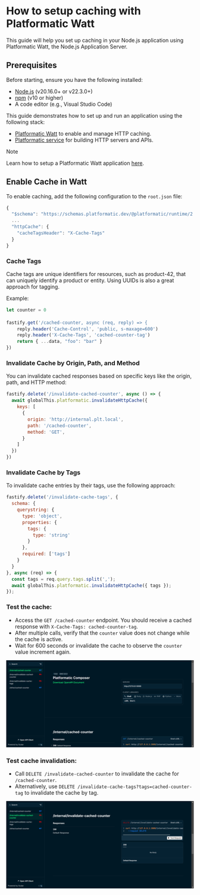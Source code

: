 # How to setup caching with Platformatic Watt

This guide will help you set up caching in your Node.js application using Platformatic Watt, the Node.js Application Server.

## Prerequisites 

Before starting, ensure you have the following installed:

- [Node.js](https://nodejs.org/) (v20.16.0+ or v22.3.0+)
- [npm](https://docs.npmjs.com/cli/) (v10 or higher)
- A code editor (e.g., Visual Studio Code)

This guide demonstrates how to set up and run an application using the following stack:

- [Platformatic Watt](https://docs.platformatic.dev/watt) to enable and manage HTTP caching.
- [Platformatic service](https://docs.platformatic.dev/docs/service/overview) for building HTTP servers and APIs.

> [!NOTE]
> Learn how to setup a Platformatic Watt application [here](https://docs.platformatic.dev/docs/getting-started/quick-start-watt). 

## Enable Cache in Watt 

To enable caching, add the following configuration to the `root.json` file: 

```js
{
  "$schema": "https://schemas.platformatic.dev/@platformatic/runtime/2.17.0.json",
  ...
  "httpCache": {
    "cacheTagsHeader": "X-Cache-Tags"
  }
}
```

### Cache Tags

Cache tags are unique identifiers for resources, such as product-42, that can uniquely identify a product or entity. Using UUIDs is also a great approach for tagging.

Example:

```js
let counter = 0

fastify.get('/cached-counter, async (req, reply) => {
    reply.header('Cache-Control', 'public, s-maxage=600')
    reply.header('X-Cache-Tags', 'cached-counter-tag')
    return { ...data, "foo": "bar" }
})
```

### Invalidate Cache by Origin, Path, and Method

You can invalidate cached responses based on specific keys like the origin, path, and HTTP method:

```js
fastify.delete('/invalidate-cached-counter', async () => {
  await globalThis.platformatic.invalidateHttpCache({
    keys: [
      {
        origin: 'http://internal.plt.local',
        path: '/cached-counter',
        method: 'GET',
      }
    ]
  })
})
```

### Invalidate Cache by Tags

To invalidate cache entries by their tags, use the following approach:

```js
fastify.delete('/invalidate-cache-tags', {
  schema: {
    querystring: {
      type: 'object',
      properties: {
        tags: {
          type: 'string'
        }
      },
      required: ['tags']
    }
  }
}, async (req) => {
  const tags = req.query.tags.split(',');
  await globalThis.platformatic.invalidateHttpCache({ tags });
});
```

### Test the cache:

- Access the `GET /cached-counter` endpoint. You should receive a cached response with `X-Cache-Tags: cached-counter-tag`.
- After multiple calls, verify that the `counter` value does not change while the cache is active.
- Wait for 600 seconds or invalidate the cache to observe the `counter` value increment again.

![testing the cache](./images/composer.png)

### Test cache invalidation:

- Call `DELETE /invalidate-cached-counter` to invalidate the cache for `/cached-counter`.
- Alternatively, use `DELETE /invalidate-cache-tags?tags=cached-counter-tag` to invalidate the cache by tag.

![cache invalidation](./images/image.png)